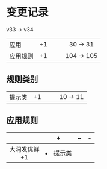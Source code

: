 # 变更记录

v33 -> v34

||||||
|-|:-:|:-:|:-:|:-:|
|应用|+1|||30 -> 31|
|应用规则|+1|||104 -> 105|

## 规则类别

||||||
|-|:-:|:-:|:-:|:-:|
|提示类|+1|||10 -> 11|

## 应用规则

||+|~|-|
|:-:|-|-|-|
|大润发优鲜<br>+1|<li>提示类|||
